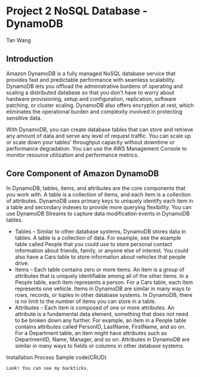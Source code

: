 # Project 2 NoSQL Database - DynamoDB
Tan Wang
## Introduction
Amazon DynamoDB is a fully managed NoSQL database service that provides fast and predictable
performance with seamless scalability. DynamoDB lets you offload the administrative burdens
of operating and scaling a distributed database so that you don't have to worry about hardware
provisioning, setup and configuration, replication, software patching, or cluster scaling. DynamoDB also
offers encryption at rest, which eliminates the operational burden and complexity involved in protecting
sensitive data.

With DynamoDB, you can create database tables that can store and retrieve any amount of data and
serve any level of request traffic. You can scale up or scale down your tables' throughput capacity
without downtime or performance degradation. You can use the AWS Management Console to monitor
resource utilization and performance metrics.

## Core Component of Amazon DynamoDB
In DynamoDB, tables, items, and attributes are the core components that you work with. A table is a
collection of items, and each item is a collection of attributes. DynamoDB uses primary keys to uniquely
identify each item in a table and secondary indexes to provide more querying flexibility. You can use
DynamoDB Streams to capture data modification events in DynamoDB tables.

- Tables – Similar to other database systems, DynamoDB stores data in tables. A table is a collection of
data. For example, see the example table called People that you could use to store personal contact
information about friends, family, or anyone else of interest. You could also have a Cars table to store
information about vehicles that people drive.
- Items – Each table contains zero or more items. An item is a group of attributes that is uniquely
identifiable among all of the other items. In a People table, each item represents a person. For a Cars
table, each item represents one vehicle. Items in DynamoDB are similar in many ways to rows, records,
or tuples in other database systems. In DynamoDB, there is no limit to the number of items you can
store in a table.
- Attributes – Each item is composed of one or more attributes. An attribute is a fundamental data
element, something that does not need to be broken down any further. For example, an item in a
People table contains attributes called PersonID, LastName, FirstName, and so on. For a Department
table, an item might have attributes such as DepartmentID, Name, Manager, and so on. Attributes in
DynamoDB are similar in many ways to fields or columns in other database systems.

Installation Process
Sample code(CRUD)
```
Look! You can see my backticks.
```
